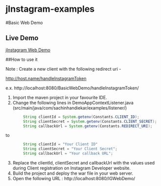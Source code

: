 jInstagram-examples
===================


#Basic Web Demo 

## Live Demo 

[jInstagram Web Demo](http://jinstagram-demo.herokuapp.com/)

##How to use it

Note : Create a new client with the following redirect uri -	

http://host.name/handleInstagramToken

e.x. http://localhost:8080/BasicWebDemo/handleInstagramToken/

1. Import the maven project in your favourite IDE.
2. Change the following lines in DemoAppContextListener.java (src/main/java/com/sachinhandiekar/examples/listener/)

```java
        String clientId = System.getenv(Constants.CLIENT_ID);
        String clientSecret = System.getenv(Constants.CLIENT_SECRET);
        String callbackUrl = System.getenv(Constants.REDIRECT_URI);
```

to

```java
        String clientId = "Your Client ID"
        String clientSecret = "Your Client Secret";
        String callbackUrl = "Your callback URL";
```

3. Replace the clientId, clientSecret and callbackUrl with the values used during Client registration on Instagram Developer website.
4. Build the project and deploy the war file in your web server.
5. Open the following URL : http://localhost:8080/IGWebDemo/
